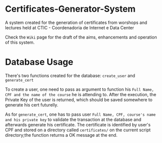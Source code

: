 # Certificates-Generator-System
A system created for the generation of certificates from worshops and lectures held at CTIC - Coordenadoria de Internet e Data Center

Check the `Wiki` page for the draft of the aims, enhancements and operation of this system. 


# Database Usage

There's two functions created for the database: `create_user` and `generate_cert`

To create a user, one need to pass as argument to function his `Full Name, CPF and the name of the course` he is attending to.
After the execution, the Private Key of the user is returned, which should be saved somewhere to generate his cert futurelly.

As for `generate_cert`, one has to pass user `Full Name, CPF, course's name and his private key` to validate the transaction at the database and afterwards generate his certificate. The certificate is identified by user's CPF and stored on a directory called `certificates/` on the current script directory;the function returns a OK message at the end.
